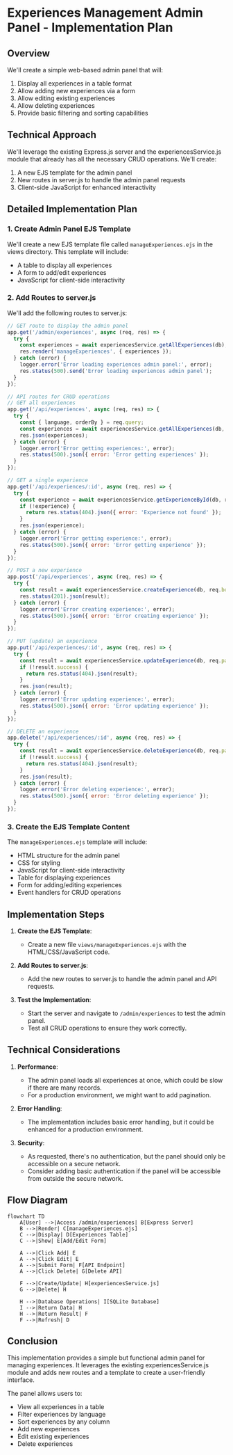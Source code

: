 # Experiences Management Admin Panel - Implementation Plan

## Overview

We'll create a simple web-based admin panel that will:
1. Display all experiences in a table format
2. Allow adding new experiences via a form
3. Allow editing existing experiences
4. Allow deleting experiences
5. Provide basic filtering and sorting capabilities

## Technical Approach

We'll leverage the existing Express.js server and the experiencesService.js module that already has all the necessary CRUD operations. We'll create:

1. A new EJS template for the admin panel
2. New routes in server.js to handle the admin panel requests
3. Client-side JavaScript for enhanced interactivity

## Detailed Implementation Plan

### 1. Create Admin Panel EJS Template

We'll create a new EJS template file called `manageExperiences.ejs` in the views directory. This template will include:

- A table to display all experiences
- A form to add/edit experiences
- JavaScript for client-side interactivity

### 2. Add Routes to server.js

We'll add the following routes to server.js:

```javascript
// GET route to display the admin panel
app.get('/admin/experiences', async (req, res) => {
  try {
    const experiences = await experiencesService.getAllExperiences(db);
    res.render('manageExperiences', { experiences });
  } catch (error) {
    logger.error('Error loading experiences admin panel:', error);
    res.status(500).send('Error loading experiences admin panel');
  }
});

// API routes for CRUD operations
// GET all experiences
app.get('/api/experiences', async (req, res) => {
  try {
    const { language, orderBy } = req.query;
    const experiences = await experiencesService.getAllExperiences(db, language, orderBy);
    res.json(experiences);
  } catch (error) {
    logger.error('Error getting experiences:', error);
    res.status(500).json({ error: 'Error getting experiences' });
  }
});

// GET a single experience
app.get('/api/experiences/:id', async (req, res) => {
  try {
    const experience = await experiencesService.getExperienceById(db, req.params.id);
    if (!experience) {
      return res.status(404).json({ error: 'Experience not found' });
    }
    res.json(experience);
  } catch (error) {
    logger.error('Error getting experience:', error);
    res.status(500).json({ error: 'Error getting experience' });
  }
});

// POST a new experience
app.post('/api/experiences', async (req, res) => {
  try {
    const result = await experiencesService.createExperience(db, req.body);
    res.status(201).json(result);
  } catch (error) {
    logger.error('Error creating experience:', error);
    res.status(500).json({ error: 'Error creating experience' });
  }
});

// PUT (update) an experience
app.put('/api/experiences/:id', async (req, res) => {
  try {
    const result = await experiencesService.updateExperience(db, req.params.id, req.body);
    if (!result.success) {
      return res.status(404).json(result);
    }
    res.json(result);
  } catch (error) {
    logger.error('Error updating experience:', error);
    res.status(500).json({ error: 'Error updating experience' });
  }
});

// DELETE an experience
app.delete('/api/experiences/:id', async (req, res) => {
  try {
    const result = await experiencesService.deleteExperience(db, req.params.id);
    if (!result.success) {
      return res.status(404).json(result);
    }
    res.json(result);
  } catch (error) {
    logger.error('Error deleting experience:', error);
    res.status(500).json({ error: 'Error deleting experience' });
  }
});
```

### 3. Create the EJS Template Content

The `manageExperiences.ejs` template will include:

- HTML structure for the admin panel
- CSS for styling
- JavaScript for client-side interactivity
- Table for displaying experiences
- Form for adding/editing experiences
- Event handlers for CRUD operations

## Implementation Steps

1. **Create the EJS Template**:
   - Create a new file `views/manageExperiences.ejs` with the HTML/CSS/JavaScript code.

2. **Add Routes to server.js**:
   - Add the new routes to server.js to handle the admin panel and API requests.

3. **Test the Implementation**:
   - Start the server and navigate to `/admin/experiences` to test the admin panel.
   - Test all CRUD operations to ensure they work correctly.

## Technical Considerations

1. **Performance**:
   - The admin panel loads all experiences at once, which could be slow if there are many records.
   - For a production environment, we might want to add pagination.

2. **Error Handling**:
   - The implementation includes basic error handling, but it could be enhanced for a production environment.

3. **Security**:
   - As requested, there's no authentication, but the panel should only be accessible on a secure network.
   - Consider adding basic authentication if the panel will be accessible from outside the secure network.

## Flow Diagram

```mermaid
flowchart TD
    A[User] -->|Access /admin/experiences| B[Express Server]
    B -->|Render| C[manageExperiences.ejs]
    C -->|Display| D[Experiences Table]
    C -->|Show| E[Add/Edit Form]
    
    A -->|Click Add| E
    A -->|Click Edit| E
    A -->|Submit Form| F[API Endpoint]
    A -->|Click Delete| G[Delete API]
    
    F -->|Create/Update| H[experiencesService.js]
    G -->|Delete| H
    
    H -->|Database Operations| I[SQLite Database]
    I -->|Return Data| H
    H -->|Return Result| F
    F -->|Refresh| D
```

## Conclusion

This implementation provides a simple but functional admin panel for managing experiences. It leverages the existing experiencesService.js module and adds new routes and a template to create a user-friendly interface.

The panel allows users to:
- View all experiences in a table
- Filter experiences by language
- Sort experiences by any column
- Add new experiences
- Edit existing experiences
- Delete experiences